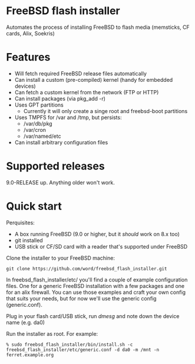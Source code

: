 FreeBSD flash installer
=======================

Automates the process of installing FreeBSD to flash media (memsticks, CF cards, Alix, Soekris)

Features
========

 * Will fetch required FreeBSD release files automatically
 * Can install a custom (pre-compiled) kernel (handy for embedded devices)
 * Can fetch a custom kernel from the network (FTP or HTTP)
 * Can install packages (via pkg_add -r)
 * Uses GPT partitions
   * Currently it will only create a singe root and freebsd-boot partitions
 * Uses TMPFS for /var and /tmp, but persists:
   * /var/db/pkg
   * /var/cron
   * /var/named/etc
 * Can install arbitrary configuration files

Supported releases
==================

9.0-RELEASE up.  Anything older won't work.


Quick start
===========

Perquisites:
 * A box running FreeBSD (9.0 or higher, but it _should_ work on 8.x too)
 * git installed
 * USB stick or CF/SD card with a reader that's supported under FreeBSD

Clone the installer to your FreeBSD machine:

```
git clone https://github.com/word/freebsd_flash_installer.git
```

In freebsd_flash_installer/etc/ you'll find a couple of example configuration files.  One for a generic FreeBSD installation with a few packages and one for an alix firewall.  You can use those examples and craft your own config that suits your needs, but for now we'll use the generic config (generic.conf).

Plug in your flash card/USB stick, run _dmesg_ and note down the device name (e.g. da0)

Run the installer as root.  For example:

```
% sudo freebsd_flash_installer/bin/install.sh -c freebsd_flash_installer/etc/generic.conf -d da0 -m /mnt -n ferret.example.org
```

